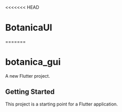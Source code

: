 <<<<<<< HEAD
# BotanicaUI
=======
# botanica_gui

A new Flutter project.

## Getting Started

This project is a starting point for a Flutter application.
